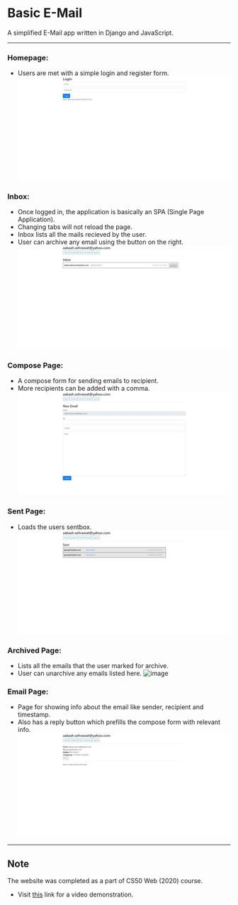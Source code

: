 # Basic E-Mail

A simplified E-Mail app written in Django and JavaScript.
___
### Homepage:
- Users are met with a simple login and register form.
![image](https://github.com/AakashSehrawat95/Basic-E-Mail/blob/master/documents/img1.jpg)

### Inbox:
- Once logged in, the application is basically an SPA (Single Page Application).
- Changing tabs will not reload the page.
- Inbox lists all the mails recieved by the user.
- User can archive any email using the button on the right.
![image](https://github.com/AakashSehrawat95/Basic-E-Mail/blob/master/documents/img2.jpg)

### Compose Page:
- A compose form for sending emails to recipient.
- More recipients can be added with a comma.
![image](https://github.com/AakashSehrawat95/Basic-E-Mail/blob/master/documents/img3.jpg)

### Sent Page:
- Loads the users sentbox.
![image](https://github.com/AakashSehrawat95/Basic-E-Mail/blob/master/documents/img4.jpg)

### Archived Page:
- Lists all the emails that the user marked for archive.
- User can unarchive any emails listed here.
![image](https://github.com/AakashSehrawat95/Basic-E-Mail/blob/master/documents\img5.jpg)

### Email Page:
- Page for showing info about the email like sender, recipient and timestamp.
- Also has a reply button which prefills the compose form with relevant info.
![image](https://github.com/AakashSehrawat95/Basic-E-Mail/blob/master/documents/img6.jpg)

___
## Note
The website was completed as a part of CS50 Web (2020) course.
* Visit [this](https://www.youtube.com/watch?v=fwKJ6RfQKZE) link for a video demonstration.
